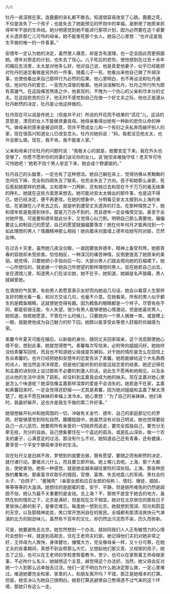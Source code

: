     八六 

   牡丹一直深居在家。连鹿鹿的丧礼都不敢去。知道很容易改变了心肠。鹿鹿之死，不仅是丧失了一个孩子；也是失去了她能预见的怀抱中的幸福，是断绝了她原来抓得牢牢不放的生命线。她分明感觉到她不能进行那项计划，因为必然要在这个紧要关头遗弃那亡儿可怜的母亲。她不能害死那个女人。她自己心里想：“也许这是我生平做的唯一的一件善事。”

   安德年一定认为她的决定，虽然使人痛苦，却是含有道理，也一定会因此而更佩服她。德年对原定的计划，也失去了信心。儿子死后的悲伤，使他想到在过去十余年的婚后生活里，太太是对他多么好。他对自己说，他是真爱他妻子，似乎已经能把对牡丹的迷恋看做是另外的一件事。随着儿子一死，他看出来他自己做了件胡涂事，也使他看出来自己那样行为必然的后果。他心里明白，也不再设法和牡丹通信，他对牡丹的爱恋，一变而为深挚的敬慕。他并没误解牡丹，牡丹之所行所为颇有英雄气。在这段痛苦熬炼之中，他表现的，不愧为一个伤心的父亲和尽本分的丈夫。在这段悲苦的日子，他无时不感觉到自己在做一个好丈夫之际，他也正是遵从牡丹断然的决定，牡丹是让他这样做的。

   牡丹现在可以说是传统上（但是并不对）所说的开花而不结果的“谎花”儿，这话的意思是，漂亮的女人不能做贤妻良母。她母亲看得出她有一种新的悲伤认命的神气。做母亲的原来是被迫同意，但并不赞成女儿和一个有妇之夫私奔而破坏别人的家，现在很高兴知道女儿已改变念头。牡丹对她妈说：“妈，我若没见他太太，也许会那么做。现在，我不肯。我不能害人家。”

   父亲和母亲讨论牡丹的问题时说：“我极关心的就是，她要安定下来。我在外头也受够了。你愿不愿听你的同事们谈论你的女儿，说‘她空床难独守哇！老天爷可怜可怜她吧！’她若不找个男人安定下来，她会成个野婆娘的。”

   牡丹自己的头脑里，一定也有了这种想法。她自己躺在床上，觉得彷佛从黑黝黝的空间往下掉，完全和四周失去了联系，也完全失去了方向。孩子和她那么亲密，死后惹起她那样的悲痛。又和德年一刀两断，还有她过去和现在千千万万的毫无结果的挣扎，她就在这些方面思来想去。她可能对安太太做出的那件事，也是迫不得已。她已经决定，便不再更改。在她的想象中，分明看见安太太接到从上海的来信，在紧跟在儿子死去之后，就是听到遭受丈夫遗弃的打击。在那种情势之下，她和德年若是能感到快乐，那是万万办不到的，而且德年一定会悔恨交加，甚至于会对她怀恨。可是要和德年就此分手，又觉得心似刀割。明明自己那么需要他，偏偏要这么抑制自己的愿望，自己的愿望就偏偏要落空！她在何年何月才能再找到一个如此理想的男人？情趣精神那么相投！她向着床对面墙上德年给她写的对联，茫然出神。

   在过去十天里，虽然她几夜没合眼，一直因要放弃德年，精神上备受煎熬，她那青春的容貌却未受损害。恰恰相反，一种深沉的痛苦神情，反倒更提高了她原来的美丽。她觉得，只要她把小手指向后一勾，大部分男人们就会爬向她的石榴裙下。她一心所想往的，就是嫁一个她自己所想望的那样理想的男人。现在她若自己出去，坐在酒馆儿里，知道男人们在谈论她，她不在乎。她知道，她越是名声狼藉，男人就越爱她。

   在酒馆的气氛里，有些男人若愿意表示友好而向她说几句话，她会以看穿人生那样友好的眼光看一看，和对方交谈几句，也毫不介意。在她看来，所有的男人似乎都生的是鳕鱼眼睛，这就使她觉得有趣。因为鳕鱼的眼睛都是一个样子。尽管有些不同，都是软弱无能，令人失望。很少有男人能够使她心情激动，但是她喜欢男人，她知道，倘若她愿意，不管在什么时候儿，只要她向一个男人微微一笑，或是瞟上一眼，就能使他成为自己魅力的阶下囚，她颇以能享受此等使人舒服的优越感为荣。

   素馨今年夏天可能在婚后，以新娘的身份，随同丈夫回家探亲，这个消息颇使她心情不安。想到此事，她就觉得憋气。素馨每次写信来，必附带向姐姐问好。她始终没给素馨写回信，而且也不知道她父母或是苏舅妈，对于她的情形是怎么在回信上告诉素馨的。也许已经把她和安德年的恋爱告诉了素馨。她若能嫁给这个大名鼎鼎的诗人，她当然会洋洋得意，但是他们能听到的却是这段恋爱的结束。她还记得在和孟嘉的诀别信上说过那些不必要的刺激人的话，说此生不愿再和他相见，以及永远从他的生活中消失了踪影。却没料到孟嘉竟会成为她的妹夫。现在孟嘉对她心里是怎么个味道呢？她深信像孟嘉那样深厚的爱是不会消失的。她若是不在家，孟嘉和素馨回来时，一定会觉得还舒服——尤其是素馨，因为她对姐姐和孟嘉了解太清楚了。她决不愿在妹妹的幸福上泼冷水。她心里想：“为了自己的亲妹妹，他们来时，我最好躲开，这也许是我生平做的第二件好事。”

   她很想躲开杭州和她周围的一切，冲破有关金竹、德年、自己的家庭那记忆的罗网，好能够感觉到轻松自然。朦朦胧胧中，她虽然没有对自己明说，她也觉得要给自己一点儿惩罚。她要把所有亲爱的一切抛弃而逃走，要完全孤独自己，要充分无牵无挂，充分的自由，自己想象要住在一个遥远的孤岛，或是乱山深处，做一个农夫的妻子，心满意足的过活。那没有什么不对。她知道自己还有青春，还有健康，要享受一个平安宁静简单淳朴的生活。

   现在牡丹又是旧病不改，梦想到的就要去做，既有愿望，要随之而有断然的决定，就付诸行动。要做点儿什么，而且要立即开始。她上哪儿去呢。上海，那个大都会，使她害怕。她有一种感觉，就是她会越来越往冒险的深处陷。上海，那各种民族的麇集地，那豪富寻欢取乐的猎园，官僚、富商、失去地盘儿的军阀、黑社会的头子、“白鸽子”、“酱猪肉”（亲密女郎和应召女郎的俗称 ）、情妇、赌徒、娼妓，等等等等的大漩涡。她想往的是甜蜜的爱，安宁、平静。但是她所难免的仍然是超脱不俗，她认为最不关重要的是金钱。去上海？不，那绝不是宜于她去的地方。虽然在别的情形之下，北京是满好，但是现在又不相宜。她对在北京居住的那些日子里愉快心醉的影子，是眷恋难忘。每逢她一想到北京。她就想到宽阔、阳光和蔚蓝的天空，以及那精神奕奕，笑口常开悠闲自在的居民。全城都有那清洁爽快元气淋漓的北方的刚劲味儿，虽然有千百年的文化，却仍然出污泥而不染，历久而弥新。

   可是，她要避免去北京。她忽然想到一个办法，就如同我们人人正有敏悟力的心情时会想到一样，就是到高邮去，住在王老师夫妇家。她记得他们夫妇对她非常之好，王师母为人爽快，身体健壮，慷慨大方，完全像母亲一样，又十分可靠，在她丈夫的丧事期间，真想不到会帮那么大忙。又想起他们那又乖、又规矩的孩子。她去了之后，也可以在王老师的学校里帮着教书，至少，也可以在家帮着王师母做家事，不必拘什么名义，她越想这个主意，越觉得这个办法好。当然，她父母会反对她一个人到那么远单独去过活。他们一定不明白为什么她决定那么做，一定心里难过。难道她要完全和家、家里的人，和朋友离开吗？不错，那正是她根本的打算。但是，她坚决认为她自己很明白。她若打算逃避使自己憋得透不过气来的这个环境，那她只有这么一走。

